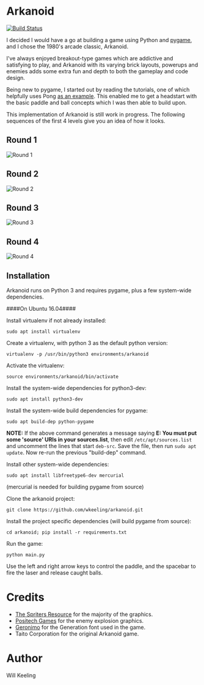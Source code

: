 Arkanoid
========
[![Build Status](https://travis-ci.org/wkeeling/arkanoid.svg?branch=master)](https://travis-ci.org/wkeeling/arkanoid)

I decided I would have a go at building a game using Python and [pygame](http://www.pygame.org/), and I chose the 1980's arcade classic, Arkanoid.

I've always enjoyed breakout-type games which are addictive and satisfying to play, and Arkanoid with its varying brick layouts, powerups and enemies adds some extra fun and depth to both the gameplay and code design.

Being new to pygame, I started out by reading the tutorials, one of which helpfully uses Pong [as an example](http://www.pygame.org/docs/tut/tom/MakeGames.html). This enabled me to get a headstart with the basic paddle and ball concepts which I was then able to build upon.

This implementation of Arkanoid is still work in progress. The following sequences of the first 4 levels give you an idea of how it looks.

Round 1
-------

![Round 1](./docs/img/round1.gif "Round 1")

Round 2
-------

![Round 2](./docs/img/round2.gif "Round 2")

Round 3
-------

![Round 3](./docs/img/round3.gif "Round 3")

Round 4
-------

![Round 4](./docs/img/round4.gif "Round 4")

Installation
------------
Arkanoid runs on Python 3 and requires pygame, plus a few system-wide dependencies.

####On Ubuntu 16.04####

Install virtualenv if not already installed:

```
sudo apt install virtualenv
```

Create a virtualenv, with python 3 as the default python version:

```
virtualenv -p /usr/bin/python3 environments/arkanoid
```

Activate the virtualenv:

```
source environments/arkanoid/bin/activate
```

Install the system-wide dependencies for python3-dev:

```
sudo apt install python3-dev
```

Install the system-wide build dependencies for pygame:

```
sudo apt build-dep python-pygame
```

**NOTE:** If the above command generates a message saying **E: You must put some 'source' URIs in your sources.list**, then edit `/etc/apt/sources.list` and uncomment the lines that start `deb-src`. Save the file, then run `sudo apt update`. Now re-run the previous "build-dep" command.

Install other system-wide dependencies:

```
sudo apt install libfreetype6-dev mercurial
```
(mercurial is needed for building pygame from source)

Clone the arkanoid project:

```
git clone https://github.com/wkeeling/arkanoid.git
```

Install the project specific dependencies (will build pygame from source):

```
cd arkanoid; pip install -r requirements.txt
```

Run the game:

```
python main.py
```

Use the left and right arrow keys to control the paddle, and the spacebar to fire the laser and release caught balls.



Credits
=======
* [The Spriters Resource](http://www.spriters-resource.com/) for the majority of the graphics.
* [Positech Games](http://www.positech.co.uk/content/explosion/explosiongenerator.html) for the enemy explosion graphics.
* [Geronimo](http://www.dafont.com/paradox-fontworks.d5233) for the Generation font used in the game.
* Taito Corporation for the original Arkanoid game.

Author
======

Will Keeling
